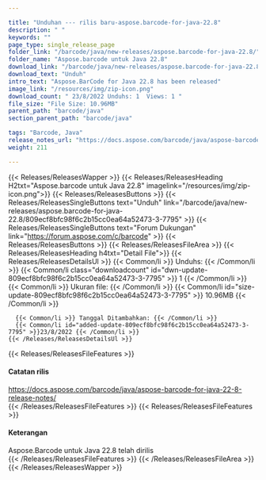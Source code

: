 ```yaml
---

title: "Unduhan --- rilis baru-aspose.barcode-for-java-22.8"
description: " "
keywords: ""
page_type: single_release_page
folder_link: "/barcode/java/new-releases/aspose.barcode-for-java-22.8/"
folder_name: "Aspose.barcode untuk Java 22.8"
download_link: "/barcode/java/new-releases/aspose.barcode-for-java-22.8/809ecf8bfc98f6c2b15cc0ea64a52473-3-7795"
download_text: "Unduh"
intro_text: "Aspose.BarCode for Java 22.8 has been released"
image_link: "/resources/img/zip-icon.png"
download_count: " 23/8/2022 Unduhs: 1  Views: 1 "
file_size: "File Size: 10.96MB"
parent_path: "barcode/java"
section_parent_path: "barcode/java"

tags: "Barcode, Java"
release_notes_url: "https://docs.aspose.com/barcode/java/aspose-barcode-for-java-22-8-release-notes/"
weight: 211

---
```


{{< Releases/ReleasesWapper >}}
  {{< Releases/ReleasesHeading H2txt="Aspose.barcode untuk Java 22.8" imagelink="/resources/img/zip-icon.png">}}
  {{< Releases/ReleasesButtons >}}
    {{< Releases/ReleasesSingleButtons text="Unduh" link="/barcode/java/new-releases/aspose.barcode-for-java-22.8/809ecf8bfc98f6c2b15cc0ea64a52473-3-7795" >}}
    {{< Releases/ReleasesSingleButtons text="Forum Dukungan" link="https://forum.aspose.com/c/barcode" >}}
  {{< Releases/ReleasesButtons >}}
  {{< Releases/ReleasesFileArea >}}
    {{< Releases/ReleasesHeading h4txt="Detail File">}}
    {{< Releases/ReleasesDetailsUl >}}
      {{< Common/li >}} Unduhs: {{< /Common/li >}}
      {{< Common/li class="downloadcount" id="dwn-update-809ecf8bfc98f6c2b15cc0ea64a52473-3-7795" >}} 1 {{< /Common/li >}}
      {{< Common/li >}} Ukuran file: {{< /Common/li >}}
      {{< Common/li id="size-update-809ecf8bfc98f6c2b15cc0ea64a52473-3-7795" >}} 10.96MB {{< /Common/li >}}

      {{< Common/li >}} Tanggal Ditambahkan: {{< /Common/li >}}
      {{< Common/li id="added-update-809ecf8bfc98f6c2b15cc0ea64a52473-3-7795" >}}23/8/2022 {{< /Common/li >}}
    {{< /Releases/ReleasesDetailsUl >}}

  {{< Releases/ReleasesFileFeatures >}}
      <h4>Catatan rilis</h4><div><a href='https://docs.aspose.com/barcode/java/aspose-barcode-for-java-22-8-release-notes/'>https://docs.aspose.com/barcode/java/aspose-barcode-for-java-22-8-release-notes/</a></div>
  {{< /Releases/ReleasesFileFeatures >}}
  {{< Releases/ReleasesFileFeatures >}}
      <h4>Keterangan</h4><div class="HTMLDescription">Aspose.Barcode untuk Java 22.8 telah dirilis</div>
  {{< /Releases/ReleasesFileFeatures >}}
 {{< /Releases/ReleasesFileArea >}}
{{< /Releases/ReleasesWapper >}}


